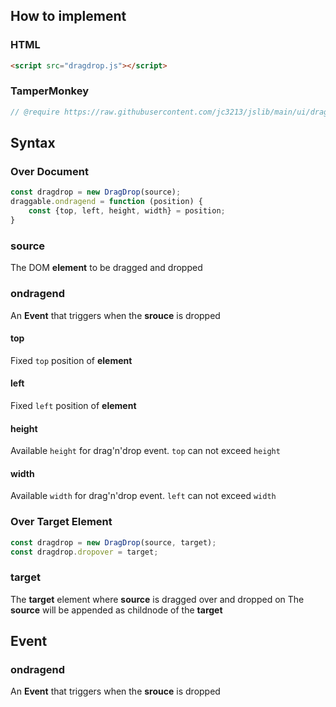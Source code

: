 ## How to implement
### HTML
```HTML
<script src="dragdrop.js"></script>
```
### TamperMonkey
```javascript
// @require https://raw.githubusercontent.com/jc3213/jslib/main/ui/dragdrop.js
```
## Syntax
### Over Document
```javascript
const dragdrop = new DragDrop(source);
draggable.ondragend = function (position) {
    const {top, left, height, width} = position;
}
```
### source
The DOM **element** to be dragged and dropped
### ondragend
An **Event** that triggers when the **srouce** is dropped
#### top
Fixed `top` position of **element**
#### left
Fixed `left` position of **element**
#### height
Available `height` for drag'n'drop event. `top` can not exceed `height`
#### width
Available `width` for drag'n'drop event. `left` can not exceed `width`
### Over Target Element
```javascript
const dragdrop = new DragDrop(source, target);
const dragdrop.dropover = target;
```
### target
The **target** element where **source** is dragged over and dropped on
The **source** will be appended as childnode of the **target**
## Event
### ondragend
An **Event** that triggers when the **srouce** is dropped
